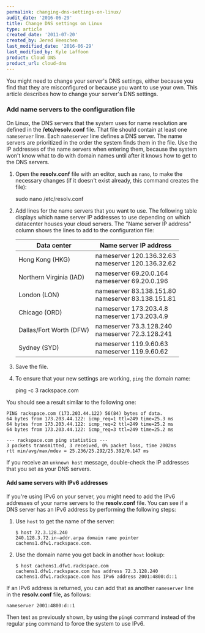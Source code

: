 ```yaml
---
permalink: changing-dns-settings-on-linux/
audit_date: '2016-06-29'
title: Change DNS settings on Linux
type: article
created_date: '2011-07-20'
created_by: Jered Heeschen
last_modified_date: '2016-06-29'
last_modified_by: Kyle Laffoon
product: Cloud DNS
product_url: cloud-dns
---
```


You might need to change your server's DNS settings, either
because you find that they are misconfigured or because you want to use your
own. This article describes how to change your server's DNS settings.

### Add name servers to the configuration file

On Linux, the DNS servers that the system uses for name resolution are defined
in the **/etc/resolv.conf** file. That file should contain at least one
`nameserver` line. Each `nameserver` line defines a DNS server. The name
servers are prioritized in the order the system finds them
in the file. Use the IP addresses of the name servers when entering
them, because the system won't know what to do with domain names until
after it knows how to get to the DNS servers.

1. Open the **resolv.conf** file with an editor, such as `nano`, to make the
   necessary changes (if it doesn't exist already, this command creates the
   file):

    sudo nano /etc/resolv.conf

2. Add lines for the name servers that you want to use. The following table
   displays which name server IP addresses to use depending on which datacenter
   houses your cloud servers. The "Name server IP address" column shows the
   lines to add to the configuration file:

   | Data center | Name server IP address |
   |---|---|
   | Hong Kong (HKG) | nameserver 120.136.32.63 <br /> nameserver 120.136.32.62 |
   | Northern Virginia (IAD) | nameserver 69.20.0.164 <br /> nameserver 69.20.0.196 |
   | London (LON) | nameserver 83.138.151.80 <br /> nameserver 83.138.151.81 |
   | Chicago (ORD) | nameserver 173.203.4.8 <br /> nameserver 173.203.4.9 |
   | Dallas/Fort Worth (DFW) | nameserver 73.3.128.240 <br /> nameserver 72.3.128.241 |
   | Sydney (SYD) | nameserver 119.9.60.63 <br /> nameserver 119.9.60.62 |

3. Save the file.

4. To ensure that your new settings are working, `ping` the domain name:

    ping -c 3 rackspace.com

You should see a result similar to the following one:

    PING rackspace.com (173.203.44.122) 56(84) bytes of data.
    64 bytes from 173.203.44.122: icmp_req=1 ttl=249 time=25.3 ms
    64 bytes from 173.203.44.122: icmp_req=2 ttl=249 time=25.2 ms
    64 bytes from 173.203.44.122: icmp_req=3 ttl=249 time=25.2 ms

    --- rackspace.com ping statistics ---
    3 packets transmitted, 3 received, 0% packet loss, time 2002ms
    rtt min/avg/max/mdev = 25.236/25.292/25.392/0.147 ms

If you receive an `unknown host` message, double-check the IP addresses that
you set as your DNS servers.

#### Add same servers with IPv6 addresses

If you're using IPv6 on your server, you might need to add the IPv6
addresses of your name servers to the **resolv.conf** file. You can see if a DNS
server has an IPv6 address by performing the following steps:

1. Use `host` to get the name of the server:

       $ host 72.3.128.240
       240.128.3.72.in-addr.arpa domain name pointer cachens1.dfw1.rackspace.com.

2. Use the domain name you got back in another `host` lookup:

       $ host cachens1.dfw1.rackspace.com
       cachens1.dfw1.rackspace.com has address 72.3.128.240
       cachens1.dfw1.rackspace.com has IPv6 address 2001:4800:d::1

If an IPv6 address is returned, you can add that as another `nameserver`
line in the **resolv.conf** file, as follows:

    nameserver 2001:4800:d::1

Then test as previously shown, by using the `ping6` command instead of the
regular `ping` command to force the system to use IPv6.
